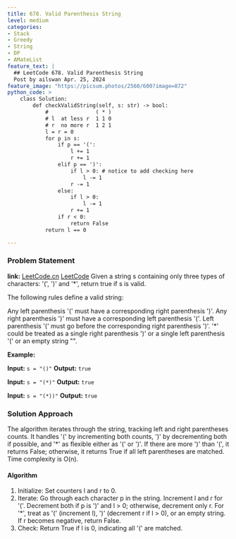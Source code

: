 ```yaml
---
title: 678. Valid Parenthesis String
level: medium
categories:
- Stack
- Greedy
- String
- DP
- AMateList
feature_text: |
  ## LeetCode 678. Valid Parenthesis String
  Post by ailswan Apr. 25, 2024
feature_image: "https://picsum.photos/2560/600?image=872"
python_code: >
    class Solution:
        def checkValidString(self, s: str) -> bool:
            #               ( * )
            # l  at less r  1 1 0
            # r  no more r  1 2 1
            l = r = 0
            for p in s:
                if p == '(':
                    l += 1
                    r += 1
                elif p == ')':
                    if l > 0: # notice to add checking here
                        l -= 1
                    r -= 1
                else:
                    if l > 0:
                        l -= 1
                    r += 1
                if r < 0:
                    return False
            return l == 0

---
```


### Problem Statement
**link:**
[LeetCode.cn](https://leetcode.cn/problems/valid-parenthesis-string/)
[LeetCode](https://leetcode.com/valid-parenthesis-string/)
Given a string s containing only three types of characters: '(', ')' and '*', return true if s is valid.

The following rules define a valid string:

Any left parenthesis '(' must have a corresponding right parenthesis ')'.
Any right parenthesis ')' must have a corresponding left parenthesis '('.
Left parenthesis '(' must go before the corresponding right parenthesis ')'.
'*' could be treated as a single right parenthesis ')' or a single left parenthesis '(' or an empty string "".


**Example:**

**Input:** `s = "()"`
**Output:** `true`

**Input:** `s = "(*)"`
**Output:** `true`

**Input:** `s = "(*))"`
**Output:** `true`
 
 
### Solution Approach
The algorithm iterates through the string, tracking left and right parentheses counts. It handles '(' by incrementing both counts, ')' by decrementing both if possible, and '*' as flexible either as '(' or ')'. If there are more ')' than '(', it returns False; otherwise, it returns True if all left parentheses are matched. Time complexity is O(n).
#### Algorithm
1. Initialize: Set counters l and r to 0.
2. Iterate: Go through each character p in the string.
Increment l and r for '('.
Decrement both if p is ')' and l > 0; otherwise, decrement only r.
For '*', treat as '(' (increment l), ')' (decrement r if l > 0), or an empty string.
If r becomes negative, return False.
3. Check: Return True if l is 0, indicating all '(' are matched.